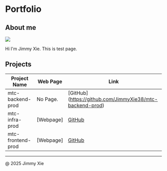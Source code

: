 # Portfolio

## About me

<img src="https://avatars.githubusercontent.com/u/79756941?v=4" style="with: 10%; height: auto;">

Hi I'm Jimmy Xie. This is test page.

## Projects

| Project Name      | Web Page                                | Link                                                     |
|-------------------|-----------------------------------------|----------------------------------------------------------|
|mtc-backend-prod   | No Page.                                | [GitHub] (https://github.com/JimmyXie38/mtc-backend-prod)|
|mtc-infra-prod     | [Webpage]                               | [GitHub](https://github.com/JimmyXie38/mtc-infra-prod)   |
|mtc-frontend-prod  | [Webpage]                               | [GitHub](https://github.com/JimmyXie38/mtc-frontend-prod)|

---

@ 2025 Jimmy Xie